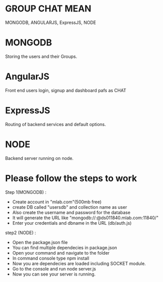 ﻿# GROUP CHAT MEAN 

MONGODB, ANGULARJS, ExpressJS, NODE

# MONGODB 
Storing the users and their Groups.

# AngularJS 
Front end users login, signup and dashboard pafs as CHAT

# ExpressJS 
Routing of backend  services and default options.

# NODE 
Backend server running on node.


# Please follow the steps to work

Step 1(MONGODB) : 

 - Create account in "mlab.com"(500mb free) 
 - create DB called "usersdb" and collection name as user
 - Also create the username and password for the database 
 - It will generate the URL like "mongodb://<username>:<password>@ds011840.mlab.com:11840/<dbname>"
 - Enter your credentials and dbname in the URL (db/auth.js)

step2 (NODE) :
 - Open the package.json file
 - You can find multiple dependecies in package.json
 - Open your command and navigate to the folder
 - In command console type npm install
 - Now you are dependecies are loaded including SOCKET module.
 - Go to the console and run node server.js
 - Now you can see your server is running.

 


